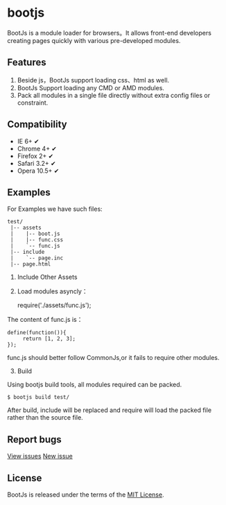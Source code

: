 bootjs
======

BootJs is a module loader for browsers。It allows front-end developers creating pages quickly with various pre-developed modules.

## Features

1. Beside js，BootJs support loading css、html as well.
2. BootJs Support loading any CMD or AMD modules.
3. Pack all modules in a single file directly without extra config files or constraint.

## Compatibility

- IE 6+             ✔
- Chrome 4+         ✔
- Firefox 2+        ✔
- Safari 3.2+       ✔
- Opera 10.5+         ✔

## Examples

For Examples we have such files:
    
    test/
     |-- assets
     |    |-- boot.js
     |    |-- func.css
     |    `-- func.js
     |-- include
     |    `-- page.inc
     |-- page.html
    
1. Include Other Assets

    <script>
      include("./include/page.inc"); // include HTML fragment(same as <? include() ?> in php)
      include("./assets/func.js");   // include JavaScript file(same as import in java)
      include("./assets/func.css");  // include CSS file
    </script>

2. Load modules asyncly：

    require('./assets/func.js');
    
The content of func.js is：

    define(function()){
         return [1, 2, 3];
    });
    
func.js should better follow CommonJs,or it fails to require other modules.

3. Build

Using bootjs build tools, all modules required can be packed.

    $ bootjs build test/
    
After build, include will be replaced and require will load the packed file rather than the source file.

## Report bugs

[View issues](https://github.com/bootjs/bootjs/issues)
[New issue](https://github.com/bootjs/bootjs/issues/new)

## License

BootJs is released under the terms of the [MIT License](http://seajs.org/LICENSE.md).
